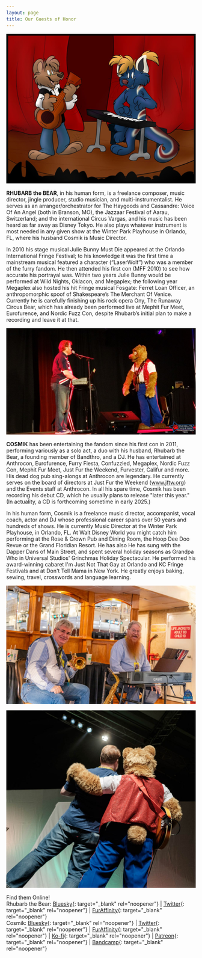 ```yaml
---
layout: page
title: Our Guests of Honor
---
```


![Cosmik & Rhubarb, drawn](/assets/img/goh/CosmikAndRhubarb_drawn.jpg)

**RHUBARB the BEAR**, in his human form, is a freelance composer, music director, jingle producer, studio musician, and multi-instrumentalist. He serves as an arranger/orchestrator for The Haygoods and Cassandre: Voice Of An Angel (both in Branson, MO), the Jazzaar Festival of Aarau, Switzerland; and the international Circus Vargas, and his music has been heard as far away as Disney Tokyo.  He also plays whatever instrument is most needed in any given show at the Winter Park Playhouse in Orlando, FL, where his husband Cosmik is Music Director.

In 2010 his stage musical Julie Bunny Must Die appeared at the Orlando International Fringe Festival; to his knowledge it was the first time a mainstream musical featured a character (“LaserWolf”) who was a member of the furry fandom. He then attended his first con (MFF 2010) to see how accurate his portrayal was. Within two years Julie Bunny would be performed at Wild Nights, Oklacon, and Megaplex; the following year Megaplex also hosted his hit Fringe musical Fosgate: Ferret Loan Officer, an anthropomorphic spoof of Shakespeare’s The Merchant Of Venice. Currently he is carefully finishing up his rock opera Ony, The Runaway Circus Bear, which has already been performed live at Mephit Fur Meet, Eurofurence, and Nordic Fuzz Con, despite Rhubarb’s initial plan to make a recording and leave it at that.

![Cosmik & Rhubarb, performing](/assets/img/goh/CosmikAndRhubarb_Perform_1.jpg)

**COSMIK** has been entertaining the fandom since his first con in 2011, performing variously as a solo act, a duo with his husband, Rhubarb the Bear, a founding member of Bandthro, and a DJ.  He has entertained at Anthrocon, Eurofurence, Furry Fiesta, Confuzzled, Megaplex, Nordic Fuzz Con, Mephit Fur Meet, Just Fur the Weekend, Furvester, Califur and more.  His dead dog pub sing-alongs at Anthrocon are legendary.  He currently serves on the board of directors at Just Fur the Weekend (www.jftw.org) and the Events staff at Anthrocon.  In all his spare time, Cosmik has been recording his debut CD, which he usually plans to release "later this year."  (In actuality, a CD is forthcoming sometime in early 2025.)

In his human form, Cosmik is a freelance music director, accompanist, vocal coach, actor and DJ whose professional career spans over 50 years and hundreds of shows.  He is currently Music Director at the Winter Park Playhouse, in Orlando, FL.  At Walt Disney World you might catch him performing at the Rose & Crown Pub and Dining Room, the Hoop Dee Doo Revue or the Grand Floridian Resort. He has also He has sung with the Dapper Dans of Main Street, and spent several holiday seasons as Grandpa Who in Universal Studios' Grinchmas Holiday Spectacular.  He performed his award-winning cabaret I'm Just Not That Gay at Orlando and KC Fringe Festivals and at Don't Tell Mama in New York.  He greatly enjoys baking, sewing, travel, crosswords and language learning.

![Cosmik & Rhubarb, sitting with their instruments](/assets/img/goh/CosmikAndRhubarb_Perform_3.jpg)

![Cosmik & Rhubarb, performing together](/assets/img/goh/CosmikAndRhubarb_Perform_2.jpg)


Find them Online!<br/>Rhubarb the Bear: [Bluesky](https://bsky.app/profile/RhubarbTheBear.bsky.social){: target="_blank" rel="noopener"} \| [Twitter](https://twitter.com/RhubarbTheBear){: target="_blank" rel="noopener"} \| [FurAffinity](https://www.furaffinity.net/user/RhubarbTheBear){: target="_blank" rel="noopener"} <br/>Cosmik: [Bluesky](https://bsky.app/profile/cosmik.bsky.social){: target="_blank" rel="noopener"} \| [Twitter](https://twitter.com/therealcosmik){: target="_blank" rel="noopener"} \| [FurAffinity](https://www.furaffinity.net/user/Cosmik){: target="_blank" rel="noopener"} \| [Ko-fi](https://ko-fi.com/Cosmik){: target="_blank" rel="noopener"} \| [Patreon](https://www.patreon.com/Cosmik){: target="_blank" rel="noopener"} \| [Bandcamp](https://therealcosmik.bandcamp.com){: target="_blank" rel="noopener"}

<!--- {: target="_blank" rel="noopener"} --->